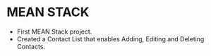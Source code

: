 # MEAN STACK
* First MEAN Stack project.
* Created a Contact List that enables Adding, Editing and Deleting Contacts.
